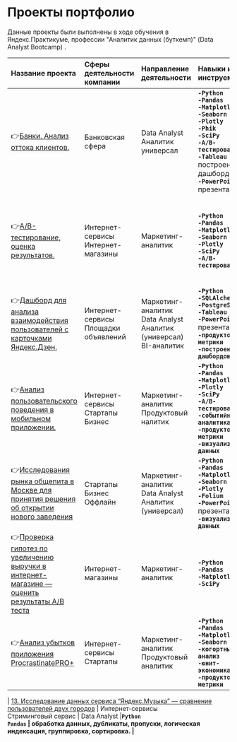 # Проекты портфолио

Данные проекты были выполнены в ходе обучения в Яндекс.Практикуме, профессии "Аналитик данных (буткемп)" (Data Analyst Bootcamp) .

| Название проекта                                           | Сферы деятельности компании | Направление деятельности | Навыки и инструемнты | Ключевые слова проекта |
| :----------------------------------------------------------------------------------------| :---------------------- | :---------------------- | :---------------------- | :-------------------------------------------- | 
| 👉[Банки. Анализ оттока клиентов.](banks_churn_analys) |  Банковская сфера | Data Analyst <br> Аналитик универсал |<b>`-Python`<br>`-Pandas` <br> `-Matplotlib` <br> `-Seaborn` <br> `-Plotly` <br> `-Phik` <br> `-SciPy` <br> `-A/B-тестирование` <br> `-Tableau` <br></b> построение дашбордов <br><b> `-PowerPoint` <br></b> презентации |  обработка данных, дубликаты, пропуски, аномалии, исследовательский анализ, категоризация, визуализация, дашборды, A/B тесты, презентация |
| 👉[А/B-тестирование, оценка результатов.](a-b_test_correctness_analysis) |  Интернет-сервисы <br> Интернет-магазины | Маркетинг-аналитик |<b>`-Python`<br>`-Pandas` <br> `-Matplotlib` <br> `-Seaborn` <br> `-Plotly` <br> `-SciPy` <br> `-A/B-тестирование` |  обработка данных, дубликаты, пропуски, аномалии, оценка корректности теста, исследовательский анализ, визуализация, A/B тесты |
| 👉[Дашборд для анализа взаимодействия пользователей с карточками Яндекс.Дзен.](interaction_analysis_yandex_dzen) |  Интернет-сервисы <br> Площадки объявлений | Маркетинг-аналитик <br> Data Analyst <br> Аналитик (универсал) <br> BI-аналитик|<b>`-Python` <br> `-SQLAlchemy` <br> `-PostgreSQL` <br> `-Tableau` <br> `-PowerPoint` <br></b> презентации <b><br>`-продуктовые метрики` <br> `-построение дашбордов` |  дашборд, пайплайн, Yandex.Cloud, удаленный сервер, виртуальная машина, cron, презентация |
| 👉[Анализ пользовательского поведения в мобильном приложении.](analysis_of_user_behavior_in_a_mobile_application) |  Интернет-сервисы <br> Стартапы <br> Бизнес | Маркетинг-аналитик <br> Продуктовый налитик| <b>`-Python`<br>`-Pandas` <br> `-Matplotlib` <br> `-Plotly` <br> `-SciPy` <br> `-A/B-тестирование` <br> `-событийная аналитика` <br> `-продуктовые метрики` <br> `-визуализация данных` |  A/B-тест, визуализация, статистический тест |
| 👉[Исследования рынка общепита в Москве для принятия решения об открытии нового заведения](food_market_research) |  Стартапы <br> Бизнес <br> Оффлайн| Маркетинг-аналитик <br> Data Analyst <br> Аналитик (универсал) | <b> `-Python` <br> `-Pandas` <br> `-Matplotlib` <br> `-Seaborn` <br> `-Plotly` <br> `-Folium` <br> `-PowerPoint` <br></b> презентации <b><br> `-визуализация данных`|  обработка данных, визуализация данных, создание презентаций |
| 👉[Проверка гипотез по увеличению выручки в интернет-магазине — оценить результаты A/B теста](prioritization_and_AB_testing) | Интернет-магазины | Маркетинг-аналитик | <b> `-Python` <br> `-Pandas` <br> `-Matplotlib` <br> `-SciPy`| A/B-тест, статистический тест, фреймворк, RICE, ICE |
| 👉[Анализ убытков приложения ProcrastinatePRO+](application_loss_analysis) | Интернет-сервисы <br> Стартапы | Маркетинг-аналитик <br> Продуктовый аналитик | <b> `-Python` <br> `-Pandas` <br> `-Matplotlib` <br> `-Seaborn` <br> `-когортный анализ` <br> `-юнит-экономика` <br> `-продуктовые метрики`| обработка данных, CR, LTV, CAC, ROI, когортный анализ |


| [13. Исследование данных сервиса “Яндекс.Музыка” — сравнение пользователей двух городов](big_cities_music) |  Интернет-сервисы <br> Стриминговый сервис | Data Analyst |<b>`Python`<br>`Pandas` |  обработка данных, дубликаты, пропуски, логическая индексация, группировка, сортировка. |